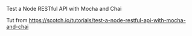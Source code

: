 Test a Node RESTful API with Mocha and Chai

Tut from https://scotch.io/tutorials/test-a-node-restful-api-with-mocha-and-chai

